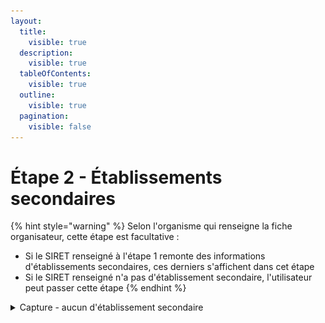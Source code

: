 ```yaml
---
layout:
  title:
    visible: true
  description:
    visible: true
  tableOfContents:
    visible: true
  outline:
    visible: true
  pagination:
    visible: false
---
```


# Étape 2 - Établissements secondaires

{% hint style="warning" %}
Selon l'organisme qui renseigne la fiche organisateur, cette étape est facultative :&#x20;

* Si le SIRET renseigné à l'étape 1 remonte des informations d'établissements secondaires, ces derniers s'affichent dans cet étape
* Si le SIRET renseigné n'a pas d'établissement secondaire, l'utilisateur peut passer cette étape
{% endhint %}

<details>

<summary>Capture - aucun d'établissement secondaire</summary>

<figure><img src="../../.gitbook/assets/Capture d’écran 2025-06-29 à 14.51.28.png" alt=""><figcaption><p>Aucun établissement secondaire rattaché au SIRET renseigné</p></figcaption></figure>

</details>
